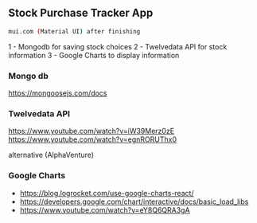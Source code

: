 ## Stock Purchase Tracker App

```bash
mui.com (Material UI) after finishing
```


1 - Mongodb for saving stock choices
2 - Twelvedata API for stock information
3 - Google Charts to display information

### Mongo db
https://mongoosejs.com/docs

### Twelvedata API
https://www.youtube.com/watch?v=iW39Merz0zE 
https://www.youtube.com/watch?v=egnRORUThx0 

alternative (AlphaVenture)

### Google Charts
- https://blog.logrocket.com/use-google-charts-react/
- https://developers.google.com/chart/interactive/docs/basic_load_libs
- https://www.youtube.com/watch?v=eY8Q6QRA3gA

